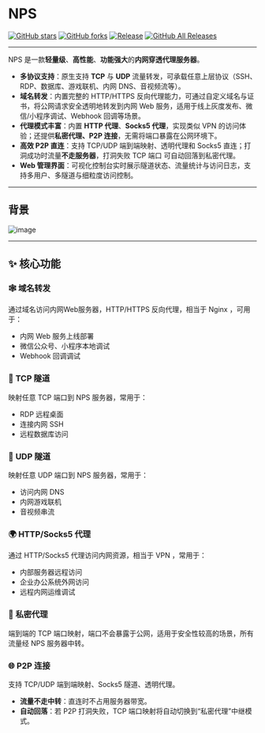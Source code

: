 # NPS

[![GitHub stars](https://img.shields.io/github/stars/djylb/nps.svg)](https://github.com/djylb/nps)
[![GitHub forks](https://img.shields.io/github/forks/djylb/nps.svg)](https://github.com/djylb/nps)
[![Release](https://github.com/djylb/nps/workflows/Release/badge.svg)](https://github.com/djylb/nps/actions)
[![GitHub All Releases](https://img.shields.io/github/downloads/djylb/nps/total)](https://github.com/djylb/nps/releases)

---

NPS 是一款**轻量级**、**高性能**、**功能强大**的**内网穿透代理服务器**。

* **多协议支持**：原生支持 **TCP** 与 **UDP** 流量转发，可承载任意上层协议（SSH、RDP、数据库、游戏联机、内网 DNS、音视频流等）。
* **域名转发**：内置完整的 HTTP/HTTPS 反向代理能力，可通过自定义域名与证书，将公网请求安全透明地转发到内网 Web 服务，适用于线上灰度发布、微信/小程序调试、Webhook 回调等场景。
* **代理模式丰富**：内置 **HTTP 代理**、**Socks5 代理**，实现类似 VPN 的访问体验；还提供**私密代理、P2P 连接**，无需将端口暴露在公网环境下。
* **高效 P2P 直连**：支持 TCP/UDP 端到端映射、透明代理和 Socks5 直连；打洞成功时流量**不走服务器**，打洞失败 TCP 端口 可自动回落到私密代理。
* **Web 管理界面**：可视化控制台实时展示隧道状态、流量统计与访问日志，支持多用户、多隧道与细粒度访问控制。

---

## 背景

![image](https://cdn.jsdelivr.net/gh/djylb/nps/image/web.png)

---

## ✨ 核心功能

### 🕸️ **域名转发**

通过域名访问内网Web服务器，HTTP/HTTPS 反向代理，相当于 Nginx ，可用于：

* 内网 Web 服务上线部署
* 微信公众号、小程序本地调试
* Webhook 回调调试

### 🔌 **TCP 隧道**

映射任意 TCP 端口到 NPS 服务器，常用于：

* RDP 远程桌面
* 连接内网 SSH
* 远程数据库访问

### 📡 **UDP 隧道**

映射任意 UDP 端口到 NPS 服务器，常用于：

* 访问内网 DNS
* 内网游戏联机
* 音视频串流

### 🌍 **HTTP/Socks5 代理**

通过 HTTP/Socks5 代理访问内网资源，相当于 VPN ，常用于：

* 内部服务器远程访问
* 企业办公系统外网访问
* 远程内网运维调试

### 🤫 **私密代理**

端到端的 TCP 端口映射，端口不会暴露于公网，适用于安全性较高的场景，所有流量经 NPS 服务器中转。

### 🌐 **P2P 连接**

支持 TCP/UDP 端到端映射、Socks5 隧道、透明代理。

  * **流量不走中转**：直连时不占用服务器带宽。
  * **自动回落**：若 P2P 打洞失败，TCP 端口映射将自动切换到“私密代理”中继模式。
